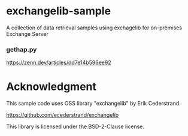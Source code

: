 # exchangelib-sample
A collection of data retrieval samples using exchagelib for on-premises Exchange Server

### gethap.py
https://zenn.dev/articles/dd7e14b596ee92

# Acknowledgment
This sample code uses OSS library "exchangelib" by Erik Cederstrand.

https://github.com/ecederstrand/exchangelib

This library is licensed under the BSD-2-Clause license.
